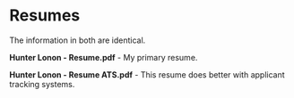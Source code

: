 # Resumes
The information in both are identical.

**Hunter Lonon - Resume.pdf** - My primary resume.

**Hunter Lonon - Resume ATS.pdf** - This resume does better with applicant tracking systems. 

